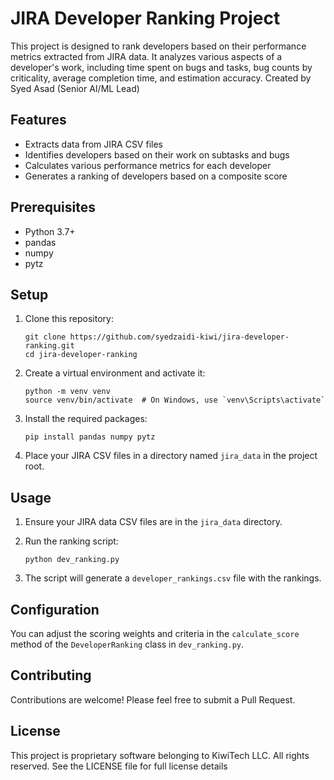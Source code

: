 # JIRA Developer Ranking Project

This project is designed to rank developers based on their performance metrics extracted from JIRA data. It analyzes various aspects of a developer's work, including time spent on bugs and tasks, bug counts by criticality, average completion time, and estimation accuracy.
Created by Syed Asad (Senior AI/ML Lead)

## Features

- Extracts data from JIRA CSV files
- Identifies developers based on their work on subtasks and bugs
- Calculates various performance metrics for each developer
- Generates a ranking of developers based on a composite score

## Prerequisites

- Python 3.7+
- pandas
- numpy
- pytz

## Setup

1. Clone this repository:
   ```
   git clone https://github.com/syedzaidi-kiwi/jira-developer-ranking.git
   cd jira-developer-ranking
   ```

2. Create a virtual environment and activate it:
   ```
   python -m venv venv
   source venv/bin/activate  # On Windows, use `venv\Scripts\activate`
   ```

3. Install the required packages:
   ```
   pip install pandas numpy pytz
   ```

4. Place your JIRA CSV files in a directory named `jira_data` in the project root.

## Usage

1. Ensure your JIRA data CSV files are in the `jira_data` directory.

2. Run the ranking script:
   ```
   python dev_ranking.py
   ```

3. The script will generate a `developer_rankings.csv` file with the rankings.

## Configuration

You can adjust the scoring weights and criteria in the `calculate_score` method of the `DeveloperRanking` class in `dev_ranking.py`.

## Contributing

Contributions are welcome! Please feel free to submit a Pull Request.

## License

This project is proprietary software belonging to KiwiTech LLC. 
All rights reserved. See the LICENSE file for full license details
